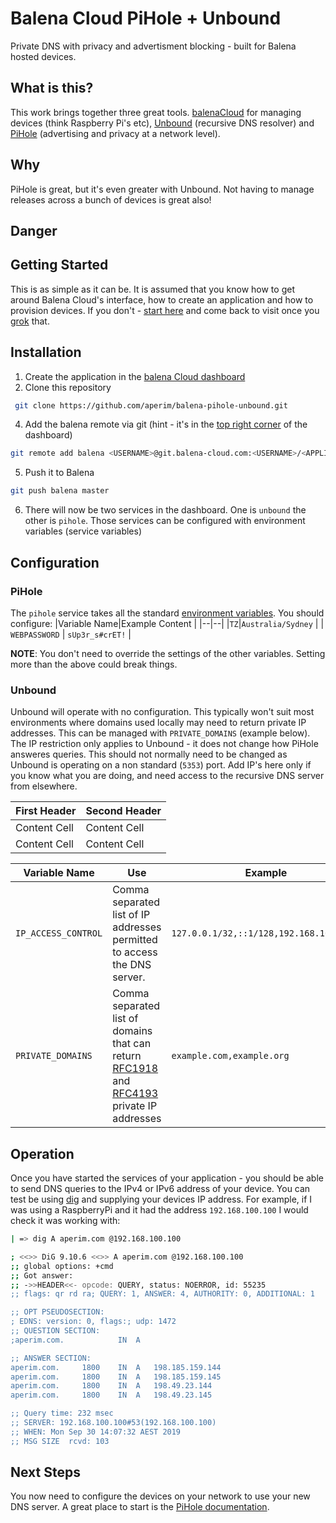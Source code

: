 
# Balena Cloud PiHole + Unbound

Private DNS with privacy and advertisment blocking - built for Balena hosted devices.
## What is this?
This work brings together three great tools. [balenaCloud](https://balena-cloud.com) for managing devices (think Raspberry Pi's etc), [Unbound](https://www.nlnetlabs.nl/projects/unbound/about/) (recursive DNS resolver) and [PiHole](https://pi-hole.net/) (advertising and privacy at a network level).
## Why
PiHole is great, but it's even greater with Unbound.
Not having to manage releases across a bunch of devices is great also!
## Danger

## Getting Started
This is as simple as it can be. It is assumed that you know how to get around Balena Cloud's interface, how to create an application and how to provision devices.
If you don't - [start here](https://www.balena.io/os/docs/raspberrypi4-64/getting-started/) and come back to visit once you [grok](https://en.wikipedia.org/wiki/Grok) that.
## Installation
 1. Create the application in the [balena Cloud dashboard](https://dashboard.balena-cloud.com/apps)
 3. Clone this repository
```bash
 git clone https://github.com/aperim/balena-pihole-unbound.git
 ```
4. Add the balena remote via git (hint - it's in the [top right corner](https://www.balena.io/docs/learn/deploy/deployment/#git-push) of the dashboard)
```bash
git remote add balena <USERNAME>@git.balena-cloud.com:<USERNAME>/<APPLICATION_NAME>.git
```
5. Push it to Balena
```bash
git push balena master
```
6. There will now be two services in the dashboard. One is `unbound` the other is `pihole`. Those services can be configured with environment variables (service variables)
## Configuration
### PiHole
The `pihole` service takes all the standard [environment variables](https://hub.docker.com/r/pihole/pihole/). You should configure:
|Variable Name|Example Content  |
|--|--|
|`TZ`|`Australia/Sydney`  |
| `WEBPASSWORD` | `sUp3r_s#crET!` |

**NOTE**: You don't need to override the settings of the other variables. Setting more than the above could break things.
### Unbound
Unbound will operate with no configuration. This typically won't suit most environments where domains used locally may need to return private IP addresses. This can be managed with `PRIVATE_DOMAINS` (example below).
The IP restriction only applies to Unbound - it does not change how PiHole answeres queries. This should not normally need to be changed as Unbound is operating on a non standard (`5353`) port. Add IP's here only if you know what you are doing, and need access to the recursive DNS server from elsewhere.

| First Header  | Second Header |
| ------------- | ------------- |
| Content Cell  | Content Cell  |
| Content Cell  | Content Cell  |

|Variable Name|Use|Example|Default|
|--|--|--|--|
|`IP_ACCESS_CONTROL`|Comma separated list of IP addresses permitted to access the DNS server. |`127.0.0.1/32,::1/128,192.168.100.0/24`|`127.0.0.1/32,::1/128`
| `PRIVATE_DOMAINS` | Comma separated list of domains that can return [RFC1918](https://tools.ietf.org/html/rfc1918) and [RFC4193](https://tools.ietf.org/html/rfc4193) private IP addresses | `example.com,example.org`|[NONE]

## Operation
Once you have started the services of your application - you should be able to send DNS queries to the IPv4 or IPv6 address of your device. You can test be using [dig](https://linux.die.net/man/1/dig) and supplying your devices IP address. For example, if I was using a RaspberryPi and it had the address `192.168.100.100` I would check it was working with:
```bash
| => dig A aperim.com @192.168.100.100

; <<>> DiG 9.10.6 <<>> A aperim.com @192.168.100.100
;; global options: +cmd
;; Got answer:
;; ->>HEADER<<- opcode: QUERY, status: NOERROR, id: 55235
;; flags: qr rd ra; QUERY: 1, ANSWER: 4, AUTHORITY: 0, ADDITIONAL: 1

;; OPT PSEUDOSECTION:
; EDNS: version: 0, flags:; udp: 1472
;; QUESTION SECTION:
;aperim.com.			IN	A

;; ANSWER SECTION:
aperim.com.		1800	IN	A	198.185.159.144
aperim.com.		1800	IN	A	198.185.159.145
aperim.com.		1800	IN	A	198.49.23.144
aperim.com.		1800	IN	A	198.49.23.145

;; Query time: 232 msec
;; SERVER: 192.168.100.100#53(192.168.100.100)
;; WHEN: Mon Sep 30 14:07:32 AEST 2019
;; MSG SIZE  rcvd: 103
```
## Next Steps
You now need to configure the devices on your network to use your new DNS server.
A great place to start is the [PiHole documentation](https://docs.pi-hole.net/main/post-install/).
